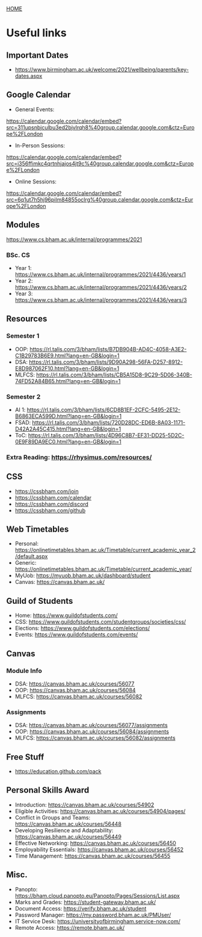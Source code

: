 [HOME](https://mattythehacker.github.io/FirstYearCSResources/)
# Useful links
## Important Dates
- https://www.birmingham.ac.uk/welcome/2021/wellbeing/parents/key-dates.aspx
## Google Calendar
- General Events: 

https://calendar.google.com/calendar/embed?src=311upsnbjculbu3ed2bjvlrqh8%40group.calendar.google.com&ctz=Europe%2FLondon

- In-Person Sessions: 

https://calendar.google.com/calendar/embed?src=i356ffimkc4qrtnhjajos4jt9c%40group.calendar.google.com&ctz=Europe%2FLondon

- Online Sessions: 

https://calendar.google.com/calendar/embed?src=6q1ut7h5hj96pilm84855oclrg%40group.calendar.google.com&ctz=Europe%2FLondon

## Modules
https://www.cs.bham.ac.uk/internal/programmes/2021

### BSc. CS
- Year 1: https://www.cs.bham.ac.uk/internal/programmes/2021/4436/years/1
- Year 2: https://www.cs.bham.ac.uk/internal/programmes/2021/4436/years/2
- Year 3: https://www.cs.bham.ac.uk/internal/programmes/2021/4436/years/3


## Resources
### Semester 1
- OOP: https://rl.talis.com/3/bham/lists/B7DB904B-AD4C-4058-A3E2-C1B29783B6E9.html?lang=en-GB&login=1
- DSA: https://rl.talis.com/3/bham/lists/9D90A298-56FA-D257-8912-E8D987062F10.html?lang=en-GB&login=1
- MLFCS: https://rl.talis.com/3/bham/lists/CB5A15D8-9C29-5D06-340B-74FD52A84B65.html?lang=en-GB&login=1

### Semester 2
- AI 1: https://rl.talis.com/3/bham/lists/6CD8B1EF-2CFC-5495-2E12-B6863ECA599D.html?lang=en-GB&login=1
- FSAD: https://rl.talis.com/3/bham/lists/720D28DC-ED6B-8A03-1171-D42A2A45C415.html?lang=en-GB&login=1
- ToC: https://rl.talis.com/3/bham/lists/4D96C8B7-EF31-DD25-5D2C-0E9F89DA9EC0.html?lang=en-GB&login=1

### Extra Reading: https://rhysimus.com/resources/

## CSS
- https://cssbham.com/join
- https://cssbham.com/calendar
- https://cssbham.com/discord
- https://cssbham.com/github

## Web Timetables
- Personal: https://onlinetimetables.bham.ac.uk/Timetable/current_academic_year_2/default.aspx
- Generic: https://onlinetimetables.bham.ac.uk/Timetable/current_academic_year/
- MyUob: https://myuob.bham.ac.uk/dashboard/student
- Canvas: https://canvas.bham.ac.uk/

## Guild of Students
- Home: https://www.guildofstudents.com/
- CSS: https://www.guildofstudents.com/studentgroups/societies/css/
- Elections: https://www.guildofstudents.com/elections/
- Events: https://www.guildofstudents.com/events/

## Canvas
### Module Info
- DSA: https://canvas.bham.ac.uk/courses/56077
- OOP: https://canvas.bham.ac.uk/courses/56084
- MLFCS: https://canvas.bham.ac.uk/courses/56082

### Assignments
- DSA: https://canvas.bham.ac.uk/courses/56077/assignments
- OOP: https://canvas.bham.ac.uk/courses/56084/assignments
- MLFCS: https://canvas.bham.ac.uk/courses/56082/assignments

## Free Stuff
- https://education.github.com/pack

## Personal Skills Award
- Introduction: https://canvas.bham.ac.uk/courses/54902
- Eligible Activities: https://canvas.bham.ac.uk/courses/54904/pages/
- Conflict in Groups and Teams: https://canvas.bham.ac.uk/courses/56448
- Developing Resilience and Adaptability: https://canvas.bham.ac.uk/courses/56449
- Effective Networking: https://canvas.bham.ac.uk/courses/56450
- Employability Essentials: https://canvas.bham.ac.uk/courses/56452
- Time Management: https://canvas.bham.ac.uk/courses/56455

## Misc.
- Panopto: https://bham.cloud.panopto.eu/Panopto/Pages/Sessions/List.aspx
- Marks and Grades: https://student-gateway.bham.ac.uk/
- Document Access: https://verify.bham.ac.uk/student
- Password Manager: https://my.password.bham.ac.uk/PMUser/
- IT Service Desk: https://universityofbirmingham.service-now.com/
- Remote Access: https://remote.bham.ac.uk/

